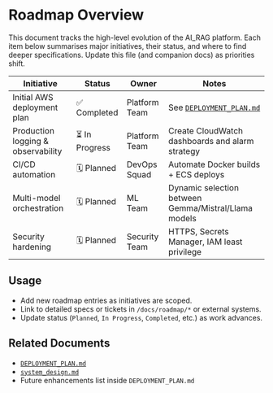 # Roadmap Overview

This document tracks the high-level evolution of the AI_RAG platform. Each item below summarises major initiatives, their status, and where to find deeper specifications. Update this file (and companion docs) as priorities shift.

| Initiative | Status | Owner | Notes |
|------------|--------|-------|-------|
| Initial AWS deployment plan | ✅ Completed | Platform Team | See [`DEPLOYMENT_PLAN.md`](../DEPLOYMENT_PLAN.md) |
| Production logging & observability | ⏳ In Progress | Platform Team | Create CloudWatch dashboards and alarm strategy |
| CI/CD automation | 🗓 Planned | DevOps Squad | Automate Docker builds + ECS deploys |
| Multi-model orchestration | 🗓 Planned | ML Team | Dynamic selection between Gemma/Mistral/Llama models |
| Security hardening | 🗓 Planned | Security Team | HTTPS, Secrets Manager, IAM least privilege |

## Usage

- Add new roadmap entries as initiatives are scoped.
- Link to detailed specs or tickets in `/docs/roadmap/*` or external systems.
- Update status (`Planned`, `In Progress`, `Completed`, etc.) as work advances.

## Related Documents

- [`DEPLOYMENT_PLAN.md`](../DEPLOYMENT_PLAN.md)
- [`system_design.md`](../system_design.md)
- Future enhancements list inside `DEPLOYMENT_PLAN.md`

